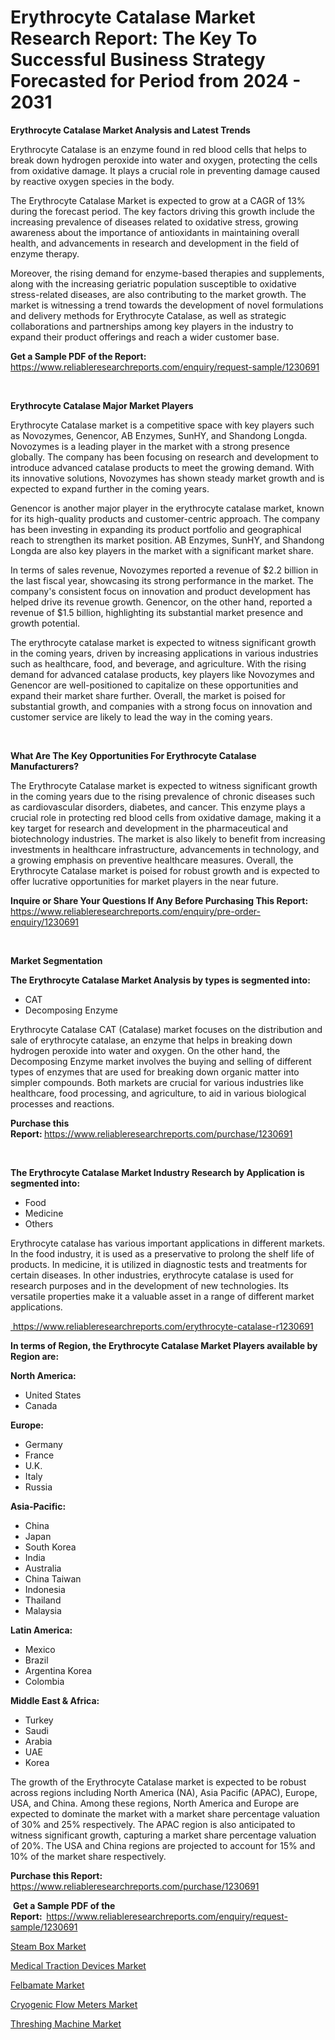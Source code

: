 <p><h1>Erythrocyte Catalase Market Research Report: The Key To Successful Business Strategy Forecasted for Period from 2024 - 2031</h1></p><p><strong>Erythrocyte Catalase Market Analysis and Latest Trends</strong></p>
<p><p>Erythrocyte Catalase is an enzyme found in red blood cells that helps to break down hydrogen peroxide into water and oxygen, protecting the cells from oxidative damage. It plays a crucial role in preventing damage caused by reactive oxygen species in the body.</p><p>The Erythrocyte Catalase Market is expected to grow at a CAGR of 13% during the forecast period. The key factors driving this growth include the increasing prevalence of diseases related to oxidative stress, growing awareness about the importance of antioxidants in maintaining overall health, and advancements in research and development in the field of enzyme therapy.</p><p>Moreover, the rising demand for enzyme-based therapies and supplements, along with the increasing geriatric population susceptible to oxidative stress-related diseases, are also contributing to the market growth. The market is witnessing a trend towards the development of novel formulations and delivery methods for Erythrocyte Catalase, as well as strategic collaborations and partnerships among key players in the industry to expand their product offerings and reach a wider customer base.</p></p>
<p><strong>Get a Sample PDF of the Report:&nbsp;</strong> <a href="https://www.reliableresearchreports.com/enquiry/request-sample/1230691">https://www.reliableresearchreports.com/enquiry/request-sample/1230691</a></p>
<p>&nbsp;</p>
<p><strong>Erythrocyte Catalase Major Market Players</strong></p>
<p><p>Erythrocyte Catalase market is a competitive space with key players such as Novozymes, Genencor, AB Enzymes, SunHY, and Shandong Longda. Novozymes is a leading player in the market with a strong presence globally. The company has been focusing on research and development to introduce advanced catalase products to meet the growing demand. With its innovative solutions, Novozymes has shown steady market growth and is expected to expand further in the coming years.</p><p>Genencor is another major player in the erythrocyte catalase market, known for its high-quality products and customer-centric approach. The company has been investing in expanding its product portfolio and geographical reach to strengthen its market position. AB Enzymes, SunHY, and Shandong Longda are also key players in the market with a significant market share.</p><p>In terms of sales revenue, Novozymes reported a revenue of $2.2 billion in the last fiscal year, showcasing its strong performance in the market. The company's consistent focus on innovation and product development has helped drive its revenue growth. Genencor, on the other hand, reported a revenue of $1.5 billion, highlighting its substantial market presence and growth potential.</p><p>The erythrocyte catalase market is expected to witness significant growth in the coming years, driven by increasing applications in various industries such as healthcare, food, and beverage, and agriculture. With the rising demand for advanced catalase products, key players like Novozymes and Genencor are well-positioned to capitalize on these opportunities and expand their market share further. Overall, the market is poised for substantial growth, and companies with a strong focus on innovation and customer service are likely to lead the way in the coming years.</p></p>
<p>&nbsp;</p>
<p><strong>What Are The Key Opportunities For Erythrocyte Catalase Manufacturers?</strong></p>
<p><p>The Erythrocyte Catalase market is expected to witness significant growth in the coming years due to the rising prevalence of chronic diseases such as cardiovascular disorders, diabetes, and cancer. This enzyme plays a crucial role in protecting red blood cells from oxidative damage, making it a key target for research and development in the pharmaceutical and biotechnology industries. The market is also likely to benefit from increasing investments in healthcare infrastructure, advancements in technology, and a growing emphasis on preventive healthcare measures. Overall, the Erythrocyte Catalase market is poised for robust growth and is expected to offer lucrative opportunities for market players in the near future.</p></p>
<p><strong>Inquire or Share Your Questions If Any Before Purchasing This Report:</strong> <a href="https://www.reliableresearchreports.com/enquiry/pre-order-enquiry/1230691">https://www.reliableresearchreports.com/enquiry/pre-order-enquiry/1230691</a></p>
<p>&nbsp;</p>
<p><strong>Market Segmentation</strong></p>
<p><strong>The Erythrocyte Catalase Market Analysis by types is segmented into:</strong></p>
<p><ul><li>CAT</li><li>Decomposing Enzyme</li></ul></p>
<p><p>Erythrocyte Catalase CAT (Catalase) market focuses on the distribution and sale of erythrocyte catalase, an enzyme that helps in breaking down hydrogen peroxide into water and oxygen. On the other hand, the Decomposing Enzyme market involves the buying and selling of different types of enzymes that are used for breaking down organic matter into simpler compounds. Both markets are crucial for various industries like healthcare, food processing, and agriculture, to aid in various biological processes and reactions.</p></p>
<p><strong>Purchase this Report:&nbsp;</strong><a href="https://www.reliableresearchreports.com/purchase/1230691">https://www.reliableresearchreports.com/purchase/1230691</a></p>
<p>&nbsp;</p>
<p><strong>The Erythrocyte Catalase Market Industry Research by Application is segmented into:</strong></p>
<p><ul><li>Food</li><li>Medicine</li><li>Others</li></ul></p>
<p><p>Erythrocyte catalase has various important applications in different markets. In the food industry, it is used as a preservative to prolong the shelf life of products. In medicine, it is utilized in diagnostic tests and treatments for certain diseases. In other industries, erythrocyte catalase is used for research purposes and in the development of new technologies. Its versatile properties make it a valuable asset in a range of different market applications.</p></p>
<p><a href="https://www.reliableresearchreports.com/erythrocyte-catalase-r1230691">&nbsp;https://www.reliableresearchreports.com/erythrocyte-catalase-r1230691</a></p>
<p><strong>In terms of Region, the Erythrocyte Catalase Market Players available by Region are:</strong></p>
<p>
    <p> <strong> North America: </strong>
        <ul>
            <li>United States</li>
            <li>Canada</li>
        </ul>
        </p> 
    <p> <strong> Europe: </strong>
        <ul>
            <li>Germany</li>
            <li>France</li>
            <li>U.K.</li>
            <li>Italy</li>
            <li>Russia</li>
        </ul>
        </p> 
    <p> <strong> Asia-Pacific: </strong>
        <ul>
            <li>China</li>
            <li>Japan</li>
            <li>South Korea</li>
            <li>India</li>
            <li>Australia</li>
            <li>China Taiwan</li>
            <li>Indonesia</li>
            <li>Thailand</li>
            <li>Malaysia</li>
        </ul>
        </p> 
    <p> <strong> Latin America: </strong>
        <ul>
            <li>Mexico</li>
            <li>Brazil</li>
            <li>Argentina Korea</li>
            <li>Colombia</li>
        </ul>
        </p> 
    <p> <strong> Middle East & Africa: </strong>
        <ul>
            <li>Turkey</li>
            <li>Saudi</li>
            <li>Arabia</li>
            <li>UAE</li>
            <li>Korea</li>
        </ul>
    </p>
    </p>
<p><p>The growth of the Erythrocyte Catalase market is expected to be robust across regions including North America (NA), Asia Pacific (APAC), Europe, USA, and China. Among these regions, North America and Europe are expected to dominate the market with a market share percentage valuation of 30% and 25% respectively. The APAC region is also anticipated to witness significant growth, capturing a market share percentage valuation of 20%. The USA and China regions are projected to account for 15% and 10% of the market share respectively.</p></p>
<p><strong>Purchase this Report: </strong><a href="https://www.reliableresearchreports.com/purchase/1230691">https://www.reliableresearchreports.com/purchase/1230691</a></p>
<p>&nbsp;<strong>Get a Sample PDF of the Report:&nbsp;&nbsp;</strong><a href="https://www.reliableresearchreports.com/enquiry/request-sample/1230691">https://www.reliableresearchreports.com/enquiry/request-sample/1230691</a></p>
<p><strong></strong></p>
<p><p><a href="https://medium.com/@soloncarter54/global-steam-box-market-is-projected-to-grow-at-a-cagr-of-9-7-3378fdf6c064">Steam Box Market</a></p><p><a href="https://github.com/vregtldg37/Market-Research-Report-List-1/blob/main/medical-traction-devices-market.md">Medical Traction Devices Market</a></p><p><a href="https://github.com/rslnowrouzi/Market-Research-Report-List-1/blob/main/felbamate-market.md">Felbamate Market</a></p><p><a href="https://medium.com/@joshdavis1955/global-cryogenic-flow-meters-market-is-projected-to-grow-at-a-cagr-of-13-4-07bb6e3cd3df">Cryogenic Flow Meters Market</a></p><p><a href="https://medium.com/@obiemante_40648/threshing-machine-market-share-market-analysis-growth-trends-forecasts-for-period-from-2024-bed850cb02a3">Threshing Machine Market</a></p></p>